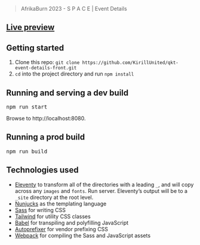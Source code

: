 > AfrikaBurn 2023 - S P A C E | Event Details
## [Live preview](https://afrika-burn-2023.netlify.app/)

## Getting started
1. Clone this repo: `git clone https://github.com/KirillUnited/qkt-event-details-front.git`
2. `cd` into the project directory and run `npm install`
## Running and serving a dev build
<pre>npm run start</pre>
Browse to http://localhost:8080.
## Running a prod build
<pre>npm run build</pre>
## Technologies used
- <a href="https://www.11ty.dev/" rel="nofollow">Eleventy</a> to transform all of the directories with a leading `_`, and will copy across any `images` and `fonts`. Run server.
Eleventy’s output will be to a `_site` directory at the root level.
- <a href="http://mozilla.github.io/nunjucks/templating.html" rel="nofollow">Nunjucks</a> as the templating language
- <a href="https://sass-lang.com/" rel="nofollow">Sass</a> for writing CSS
- <a href="https://tailwindcss.com/" rel="nofollow">Tailwind</a> for utility CSS classes
- <a href="https://babeljs.io/" rel="nofollow">Babel</a> for transpiling and polyfilling JavaScript
- <a href="https://github.com/postcss/autoprefixer">Autoprefixer</a> for vendor prefixing CSS
- <a href="https://webpack.js.org/" rel="nofollow">Webpack</a> for compiling the Sass and JavaScript assets

